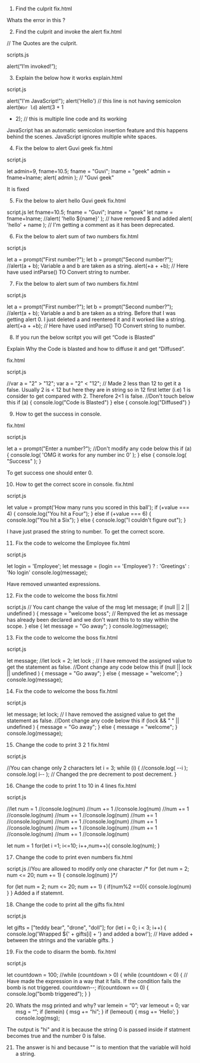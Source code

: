 1. Find the culprit
fix.html

<!DOCTYPE html>
<html>
<body>
 <script>
 //alert( “I’m JavaScript!’); The quotes are not matching.
 alert( "I’m JavaScript!");
 </script>
 Whats the error in this ?
</body>
</html>

2. Find the culprit and invoke the alert
fix.html

<!DOCTYPE html>
<html>
<body>
 <script src="script.js"></script>  // The Quotes are the culprit.
</body>
</html>

scripts.js

alert(“I’m invoked!”);

3. Explain the below how it works
explain.html

<!DOCTYPE html>
<html>
<body>
 <script src=”script.js”></script>
</body>
</html>

script.js

alert("I'm JavaScript!");
alert('Hello') // this line is not having semicolon
alert(`Wor
 ld`)
alert(3 +
1
+ 2); // this is multiple line code and its working

JavaScript has an automatic semicolon insertion feature and this happens behind the scenes.
JavaScript ignores multiple white spaces.

4. Fix the below to alert Guvi geek
fix.html

<!DOCTYPE html>
<html>
<body>
 <script src=”script.js”></script>
</body>
</html>

script.js

let admin=9, fname=10.5; 
fname = "Guvi";
lname = "geek"
admin = fname+lname;
alert( admin ); // "Guvi geek"

It is fixed

5. Fix the below to alert hello Guvi geek
fix.html
<!DOCTYPE html>
<html>
<body>
 <script src=”script.js”></script>
</body>
</html>
script.js
let fname=10.5; 
fname = "Guvi";
lname = "geek"
let name = fname+lname;
//alert( 'hello ${name}' ); // have removed $ and added 
alert( 'hello' + name ); // I'm getting a comment as it has been deprecated.

6. Fix the below to alert sum of two numbers
fix.html

<!DOCTYPE html>
<html>
<body>
 <script src=”script.js”></script>
</body>
</html>

script.js

let a = prompt("First number?");
let b = prompt("Second number?");
//alert(a + b); Variable a and b are taken as a string.
alert(+a + +b); // Here have used intParse() TO Convert string to number.

7. Fix the below to alert sum of two numbers
fix.html

<!DOCTYPE html>
<html>
<body>
 <script src=”script.js”></script>
</body>
</html>

script.js

let a = prompt("First number?");
let b = prompt("Second number?");
//alert(a + b); Variable a and b are taken as a string. Before that I was getting alert 0. I just deleted a and reentered it and it worked like a string.
alert(+a + +b); // Here have used intParse() TO Convert string to number.

8. If you run the below scritpt you will get “Code is Blasted”

Explain Why the Code is blasted and how to diffuse it and get “Diffused”.

fix.html

<!DOCTYPE html>
<html>
<body>
 <script src=”script.js”></script>
</body>
</html>

script.js

//var a = "2" > "12"; 
var a = "2" < "12"; // Made 2 less than 12 to get it a false. Usually 2 is < 12 but here they are in string so in 12 first letter (i.e) 1 is consider to get compared with 2. Therefore 2<1 is false.
//Don't touch below this
if (a) {
  console.log("Code is Blasted")
}
else
{
  console.log("Diffused") 
}

9. How to get the success in console.

fix.html

<!DOCTYPE html>
<html>
<body>
 <script src=”script.js”></script>
</body>
</html>

script.js

let a = prompt("Enter a number?");
//Don't modify any code below this
if (a) {
 console.log( 'OMG it works for any number inc 0' );
}
else
{
 console.log( "Success" );
}

To get success one should enter 0.

10. How to get the correct score in console.
fix.html

<!DOCTYPE html>
<html>
<body>
 <script src=”script.js”></script>
</body>
</html>

script.js

let value = prompt('How many runs you scored in this ball');
if (+value === 4) {
      console.log("You hit a Four");
} else if (+value === 6) {
      console.log("You hit a Six");
} else {
      console.log("I couldn't figure out");
}

I have just prased the string to number. To get the correct score.

11. Fix the code to welcome the Employee
fix.html

<!DOCTYPE html>
<html>
<body>
 <script src=”script.js”></script>
</body>
</html>

script.js

let login = 'Employee';
let message = (login == 'Employee') ? :
  'Greetings' :
  'No login' 
console.log(message);

Have removed unwanted expressions.

12. Fix the code to welcome the boss
fix.html
<!DOCTYPE html>
<html>
<body>
 <script src=”script.js”></script>
</body>
</html>
script.js
// You cant change the value of the msg
let message;
if (null || 2 || undefined )
{
 message = "welcome boss"; // Rempved the let as message has already been declared and we don't want this to to stay within the scope.
}
else
{
 let message = "Go away";
}
  console.log(message);

13. Fix the code to welcome the boss
fix.html
<!DOCTYPE html>
<html>
<body>
 <script src=”script.js”></script>
</body>
</html>

script.js

let message;
//let lock = 2;
let lock ; //  I have removed the assigned value to get the statement as false.
//Dont change any code below this 
if (null || lock || undefined )
{
  message = "Go away";
}
else
{
 message = "welcome";
}
  console.log(message);

14. Fix the code to welcome the boss
fix.html

<!DOCTYPE html>
<html>
<body>
 <script src=”script.js”></script>
</body>
</html>

script.js

let message;
let lock; // I have removed the assigned value to get the statement as false.
//Dont change any code below this
if (lock && " " || undefined )
{
  message = "Go away";
}
else
{
 message = "welcome";
}
console.log(message);

15. Change the code to print
3
2
1
fix.html

<!DOCTYPE html>
<html>
<body>
 <script src=”script.js”></script>
</body>
</html>

script.js

//You can change only 2 characters
let i = 3;
while (i) {
  //console.log( --i );
console.log( i-- ); // Changed the pre decrement to post decrement.
}

16. Change the code to print 1 to 10 in 4 lines
fix.html
<!DOCTYPE html>
<html>
<body>
 <script src=”script.js”></script>
</body>
</html>

script.js

//let num = 1
//console.log(num)
//num += 1
//console.log(num)
//num += 1
//console.log(num)
//num += 1
//console.log(num)
//num += 1
//console.log(num)
//num += 1
//console.log(num)
//num += 1
//console.log(num)
//num += 1
//console.log(num)
//num += 1
//console.log(num)
//num += 1
//console.log(num)

let num = 1
for(let i =1; i<=10; i++,num++){
  console.log(num);
}

17. Change the code to print even numbers
fix.html
<!DOCTYPE html>
<html>
<body>
 <script src=”script.js”></script>
</body>
</html>

script.js
//You are allowed to modify only one character 
/* for (let num = 2; num <= 20; num += 1) {
  console.log(num)
}*/

for (let num = 2; num <= 20; num += 1) {
  if(num%2 ==0){
    console.log(num)
  }
}
Added a if statemnt.

18. Change the code to print all the gifts
fix.html
<!DOCTYPE html>
<html>
<body>
 <script src=”script.js”></script>
</body>
</html>

script.js

let gifts = ["teddy bear", "drone", "doll"];
for (let i = 0; i < 3; i++) {
  console.log('Wrapped ${' + gifts[i] + '} and added a bow!'); // Have added + between the strings and the variable gifts.
}

19. Fix the code to disarm the bomb.
fix.html

<!DOCTYPE html>
<html>
<body>
 <script src=”script.js”></script>
</body>
</html>

script.js

let countdown = 100;
//while (countdown > 0) {
while (countdown < 0) { // Have made the expression in a way that it fails. If the condition fails the bomb is not triggered.
  countdown--;
  if(countdown == 0)
  {
   console.log("bomb triggered");
  }
}

20. Whats the msg printed and why?
var lemein = “0”;
var lemeout = 0;
var msg = “”;
if (lemein) {
 msg += “hi”;
 }
if (lemeout) {
 msg += ‘Hello’;
}
console.log(msg);

The output is "hi" and it is because the string 0 is passed inside if statment becomes true and the number 0 is false.

21. The answer is hi and because "" is to mention that the variable will hold a string.
